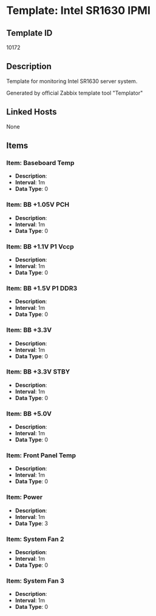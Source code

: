 # Template: Intel SR1630 IPMI

## Template ID
10172

## Description
Template for monitoring Intel SR1630 server system.

Generated by official Zabbix template tool "Templator"

## Linked Hosts
None

## Items

### Item: Baseboard Temp
- **Description**: 
- **Interval**: 1m
- **Data Type**: 0

### Item: BB +1.05V PCH
- **Description**: 
- **Interval**: 1m
- **Data Type**: 0

### Item: BB +1.1V P1 Vccp
- **Description**: 
- **Interval**: 1m
- **Data Type**: 0

### Item: BB +1.5V P1 DDR3
- **Description**: 
- **Interval**: 1m
- **Data Type**: 0

### Item: BB +3.3V
- **Description**: 
- **Interval**: 1m
- **Data Type**: 0

### Item: BB +3.3V STBY
- **Description**: 
- **Interval**: 1m
- **Data Type**: 0

### Item: BB +5.0V
- **Description**: 
- **Interval**: 1m
- **Data Type**: 0

### Item: Front Panel Temp
- **Description**: 
- **Interval**: 1m
- **Data Type**: 0

### Item: Power
- **Description**: 
- **Interval**: 1m
- **Data Type**: 3

### Item: System Fan 2
- **Description**: 
- **Interval**: 1m
- **Data Type**: 0

### Item: System Fan 3
- **Description**: 
- **Interval**: 1m
- **Data Type**: 0

